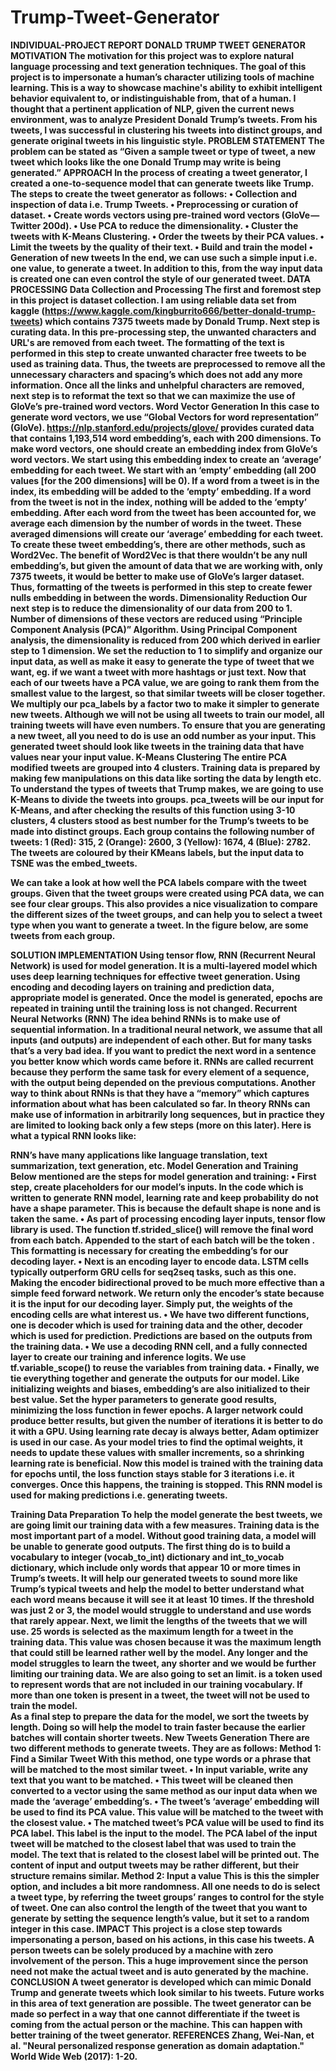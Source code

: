 # Trump-Tweet-Generator
<b>INDIVIDUAL-PROJECT REPORT<b>
DONALD TRUMP TWEET GENERATOR
MOTIVATION
The motivation for this project was to explore natural language processing and text generation techniques. The goal of this project is to impersonate a human’s character utilizing tools of machine learning. This is a way to showcase machine's ability to exhibit intelligent behavior equivalent to, or indistinguishable from, that of a human. I thought that a pertinent application of NLP, given the current news environment, was to analyze President Donald Trump’s tweets. From his tweets, I was successful in clustering his tweets into distinct groups, and generate original tweets in his linguistic style.
PROBLEM STATEMENT
The problem can be stated as “Given a sample tweet or type of tweet, a new tweet which looks like the one Donald Trump may write is being generated.”
APPROACH
In the process of creating a tweet generator, I created a one-to-sequence model that can generate tweets like Trump. The steps to create the tweet generator as follows: 
•	Collection and inspection of data i.e. Trump Tweets.
•	Preprocessing or curation of dataset.
•	Create words vectors using pre-trained word vectors (GloVe — Twitter 200d).
•	Use PCA to reduce the dimensionality.
•	Cluster the tweets with K-Means Clustering.
•	Order the tweets by their PCA values.
•	Limit the tweets by the quality of their text.
•	Build and train the model
•	Generation of new tweets
In the end, we can use such a simple input i.e. one value, to generate a tweet. In addition to this, from the way input data is created one can even control the style of our generated tweet.
DATA PROCESSING
Data Collection and Processing
The first and foremost step in this project is dataset collection. I am using reliable data set from kaggle (https://www.kaggle.com/kingburrito666/better-donald-trump-tweets) which contains 7375 tweets made by Donald Trump. 
Next step is curating data. In this pre-processing step, the unwanted characters and URL's are removed from each tweet. The formatting of the text is performed in this step to create unwanted character free tweets to be used as training data. Thus, the tweets are preprocessed to remove all the unnecessary characters and spacing’s which does not add any more information. Once all the links and unhelpful characters are removed, next step is to reformat the text so that we can maximize the use of GloVe’s pre-trained word vectors. 
Word Vector Generation
In this case to generate word vectors, we use “Global Vectors for word representation” (GloVe). https://nlp.stanford.edu/projects/glove/  provides curated data that contains 1,193,514 word embedding’s, each with 200 dimensions. 
To make word vectors, one should create an embedding index from GloVe’s word vectors. We start using this embedding index to create an ‘average’ embedding for each tweet. We start with an ‘empty’ embedding (all 200 values [for the 200 dimensions] will be 0). If a word from a tweet is in the index, its embedding will be added to the ‘empty’ embedding. If a word from the tweet is not in the index, nothing will be added to the ‘empty’ embedding. 
After each word from the tweet has been accounted for, we average each dimension by the number of words in the tweet. These averaged dimensions will create our ‘average’ embedding for each tweet. To create these tweet embedding’s, there are other methods, such as Word2Vec. The benefit of Word2Vec is that there wouldn’t be any null embedding’s, but given the amount of data that we are working with, only 7375 tweets, it would be better to make use of GloVe’s larger dataset. 
Thus, formatting of the tweets is performed in this step to create fewer nulls embedding in between the words.
Dimensionality Reduction
Our next step is to reduce the dimensionality of our data from 200 to 1. Number of dimensions of these vectors are reduced using “Principle Component Analysis (PCA)” Algorithm. Using Principal Component analysis, the dimensionality is reduced from 200 which derived in earlier step to 1 dimension. We set the reduction to 1 to simplify and organize our input data, as well as make it easy to generate the type of tweet that we want, eg. if we want a tweet with more hashtags or just text.
Now that each of our tweets have a PCA value, we are going to rank them from the smallest value to the largest, so that similar tweets will be closer together. We multiply our pca_labels by a factor two to make it simpler to generate new tweets. Although we will not be using all tweets to train our model, all training tweets will have even numbers. To ensure that you are generating a new tweet, all you need to do is use an odd number as your input. This generated tweet should look like tweets in the training data that have values near your input value.
K-Means Clustering
	The entire PCA modified tweets are grouped into 4 clusters. Training data is prepared by making few manipulations on this data like sorting the data by length etc. To understand the types of tweets that Trump makes, we are going to use K-Means to divide the tweets into groups. pca_tweets will be our input for K-Means, and after checking the results of this function using 3-10 clusters, 4 clusters stood as best number for the Trump’s tweets to be made into distinct groups.
Each group contains the following number of tweets: 1 (Red): 315, 2 (Orange): 2600, 3 (Yellow): 1674, 4 (Blue): 2782. The tweets are coloured by their KMeans labels, but the input data to TSNE was the embed_tweets. 

 
We can take a look at how well the PCA labels compare with the tweet groups. Given that the tweet groups were created using PCA data, we can see four clear groups. This also provides a nice visualization to compare the different sizes of the tweet groups, and can help you to select a tweet type when you want to generate a tweet. In the figure below, are some tweets from each group.

 
SOLUTION IMPLEMENTATION
Using tensor flow, RNN (Recurrent Neural Network) is used for model generation. It is a multi-layered model which uses deep learning techniques for effective tweet generation. Using encoding and decoding layers on training and prediction data, appropriate model is generated. Once the model is generated, epochs are repeated in training until the training loss is not changed.
Recurrent Neural Networks (RNN)
The idea behind RNNs is to make use of sequential information. In a traditional neural network, we assume that all inputs (and outputs) are independent of each other. But for many tasks that’s a very bad idea. If you want to predict the next word in a sentence you better know which words came before it. RNNs are called recurrent because they perform the same task for every element of a sequence, with the output being depended on the previous computations. Another way to think about RNNs is that they have a “memory” which captures information about what has been calculated so far. In theory RNNs can make use of information in arbitrarily long sequences, but in practice they are limited to looking back only a few steps (more on this later). Here is what a typical RNN looks like:
 
RNN’s have many applications like language translation, text summarization, text generation, etc.
Model Generation and Training
Below mentioned are the steps for model generation and training:
•	First step, create placeholders for our model’s inputs. In the code which is written to generate RNN model, learning rate and keep probability do not have a shape parameter. This is because the default shape is none and is taken the same.
•	As part of processing encoding layer inputs, tensor flow library is used. The function tf.strided_slice() will remove the final word from each batch. Appended to the start of each batch will be the token <GO>. This formatting is necessary for creating the embedding’s for our decoding layer.
•	Next is an encoding layer to encode data. LSTM cells typically outperform GRU cells for seq2seq tasks, such as this one. Making the encoder bidirectional proved to be much more effective than a simple feed forward network. We return only the encoder’s state because it is the input for our decoding layer. Simply put, the weights of the encoding cells are what interest us.
•	We have two different functions, one is decoder which is used for training data and the other, decoder which is used for prediction. Predictions are based on the outputs from the training data. 
•	We use a decoding RNN cell, and a fully connected layer to create our training and inference logits. We use tf.variable_scope() to reuse the variables from training data.
•	Finally, we tie everything together and generate the outputs for our model. Like initializing weights and biases, embedding’s are also initialized to their best value. 
Set the hyper parameters to generate good results, minimizing the loss function in fewer epochs. A larger network could produce better results, but given the number of iterations it is better to do it with a GPU. Using learning rate decay is always better, Adam optimizer is used in our case. As your model tries to find the optimal weights, it needs to update these values with smaller increments, so a shrinking learning rate is beneficial.
Now this model is trained with the training data for epochs until, the loss function stays stable for 3 iterations i.e. it converges. Once this happens, the training is stopped. This RNN model is used for making predictions i.e. generating tweets.

Training Data Preparation
To help the model generate the best tweets, we are going limit our training data with a few measures. Training data is the most important part of a model. Without good training data, a model will be unable to generate good outputs.
The first thing do is to build a vocabulary to integer (vocab_to_int) dictionary and int_to_vocab dictionary, which include only words that appear 10 or more times in Trump’s tweets. It will help our generated tweets to sound more like Trump’s typical tweets and help the model to better understand what each word means because it will see it at least 10 times. If the threshold was just 2 or 3, the model would struggle to understand and use words that rarely appear.
Next, we limit the lengths of the tweets that we will use. 25 words is selected as the maximum length for a tweet in the training data. This value was chosen because it was the maximum length that could still be learned rather well by the model. Any longer and the model struggles to learn the tweet, any shorter and we would be further limiting our training data. We are also going to set an <UNK> limit. <UNK> is a token used to represent words that are not included in our training vocabulary. If more than one <UNK> token is present in a tweet, the tweet will not be used to train the model.  
As a final step to prepare the data for the model, we sort the tweets by length. Doing so will help the model to train faster because the earlier batches will contain shorter tweets. 
New Tweets Generation
There are two different methods to generate tweets. They are as follows:
Method 1: Find a Similar Tweet
With this method, one type words or a phrase that will be matched to the most similar tweet.
•	In input variable, write any text that you want to be matched.
•	This tweet will be cleaned then converted to a vector using the same method as our input data when we made the ‘average’ embedding’s.
•	The tweet’s ‘average’ embedding will be used to find its PCA value. This value will be matched to the tweet with the closest value.
•	The matched tweet’s PCA value will be used to find its PCA label. This label is the input to the model.
The PCA label of the input tweet will be matched to the closest label that was used to train the model. The text that is related to the closest label will be printed out. The content of input and output tweets may be rather different, but their structure remains similar.
Method 2: Input a value
This is this the simpler option, and includes a bit more randomness. All one needs to do is select a tweet type, by referring the tweet groups’ ranges to control for the style of tweet. One can also control the length of the tweet that you want to generate by setting the sequence length’s value, but it set to a random integer in this case.
IMPACT
This project is a close step towards impersonating a person, based on his actions, in this case his tweets. A person tweets can be solely produced by a machine with zero involvement of the person. This a huge improvement since the person need not make the actual tweet and is auto generated by the machine. 
CONCLUSION
	A tweet generator is developed which can mimic Donald Trump and generate tweets which look similar to his tweets. Future works in this area of text generation are possible. The tweet generator can be made so perfect in a way that one cannot differentiate if the tweet is coming from the actual person or the machine. This can happen with better training of the tweet generator.
REFERENCES
Zhang, Wei-Nan, et al. "Neural personalized response generation as domain adaptation." World Wide Web (2017): 1-20.
